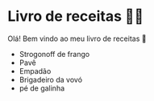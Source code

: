 # Livro de receitas 🧑‍🍳

Olá! Bem vindo ao meu livro de receitas 🥞

- Strogonoff de frango
- Pavê
- Empadão
- Brigadeiro da vovó
- pé de galinha
